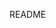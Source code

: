 README

<!---
nxmkat/nxmkat is a ✨ special ✨ repository because its `README.md` (this file) appears on your GitHub profile.
You can click the Preview link to take a look at your changes.
--->
